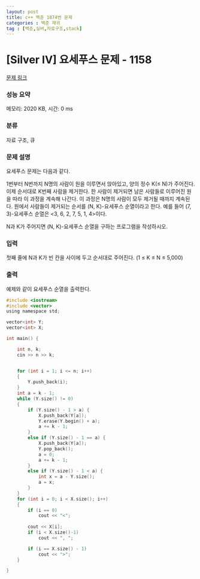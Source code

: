 ```yaml
---
layout: post
title: c++ 백준 1874번 문제
categories : 백준 재귀
tag : [백준,실버,자료구조,stack]
---
```


# [Silver IV] 요세푸스 문제 - 1158 

[문제 링크](https://www.acmicpc.net/problem/1158) 

### 성능 요약

메모리: 2020 KB, 시간: 0 ms

### 분류

자료 구조, 큐

### 문제 설명

<p>요세푸스 문제는 다음과 같다.</p>

<p>1번부터 N번까지 N명의 사람이 원을 이루면서 앉아있고, 양의 정수 K(≤ N)가 주어진다. 이제 순서대로 K번째 사람을 제거한다. 한 사람이 제거되면 남은 사람들로 이루어진 원을 따라 이 과정을 계속해 나간다. 이 과정은 N명의 사람이 모두 제거될 때까지 계속된다. 원에서 사람들이 제거되는 순서를 (N, K)-요세푸스 순열이라고 한다. 예를 들어 (7, 3)-요세푸스 순열은 <3, 6, 2, 7, 5, 1, 4>이다.</p>

<p>N과 K가 주어지면 (N, K)-요세푸스 순열을 구하는 프로그램을 작성하시오.</p>

### 입력 

 <p>첫째 줄에 N과 K가 빈 칸을 사이에 두고 순서대로 주어진다. (1 ≤ K ≤ N ≤ 5,000)</p>

### 출력 

 <p>예제와 같이 요세푸스 순열을 출력한다.</p>
 

```c
#include <iostream>
#include <vector>
using namespace std;

vector<int> Y;
vector<int> X;

int main() {

	int n, k;
	cin >> n >> k;


	for (int i = 1; i <= n; i++)
	{
		Y.push_back(i);
	}
	int a = k - 1;
	while (Y.size() != 0)
	{
		if (Y.size() - 1 > a) {
			X.push_back(Y[a]);
			Y.erase(Y.begin() + a);
			a += k - 1;
		}
		else if (Y.size() - 1 == a) {
			X.push_back(Y[a]);
			Y.pop_back();
			a = 0;
			a += k - 1;
		}
		else if (Y.size() - 1 < a) {
			int x = a - Y.size();
			a = x;
		}
	}
	for (int i = 0; i < X.size(); i++)
	{
		if (i == 0)
			cout << "<";
		
		cout << X[i];
		if (i < X.size()-1)
			cout << ", ";

		if (i == X.size() - 1)
			cout << ">";
	}

}
```